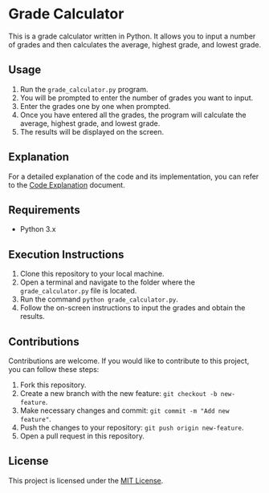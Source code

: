 # Grade Calculator

This is a grade calculator written in Python. It allows you to input a number of grades and then calculates the average, highest grade, and lowest grade.

## Usage

1. Run the `grade_calculator.py` program.
2. You will be prompted to enter the number of grades you want to input.
3. Enter the grades one by one when prompted.
4. Once you have entered all the grades, the program will calculate the average, highest grade, and lowest grade.
5. The results will be displayed on the screen.

## Explanation

For a detailed explanation of the code and its implementation, you can refer to the [Code Explanation](##) document.

## Requirements

- Python 3.x

## Execution Instructions

1. Clone this repository to your local machine.
2. Open a terminal and navigate to the folder where the `grade_calculator.py` file is located.
3. Run the command `python grade_calculator.py`.
4. Follow the on-screen instructions to input the grades and obtain the results.

## Contributions

Contributions are welcome. If you would like to contribute to this project, you can follow these steps:

1. Fork this repository.
2. Create a new branch with the new feature: `git checkout -b new-feature`.
3. Make necessary changes and commit: `git commit -m "Add new feature"`.
4. Push the changes to your repository: `git push origin new-feature`.
5. Open a pull request in this repository.

## License

This project is licensed under the [MIT License](LICENSE).
